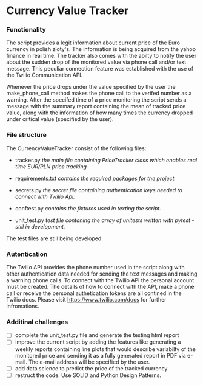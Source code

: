 # Currency Value Tracker

### Functionality

The script provides a legit information about current price of the Euro currency in polish zloty's. The information is being acquired from the yahoo finance in real time.
The tracker also comes with the abilty to notify the user about the sudden drop of the monitored value via phone call and/or text message. This peculiar connection feature
was established with the use of the Twilio Communication API.

Whenever the price drops under the value specified by the user the make_phone_call method makes the phone call to the verifed number as a warning.
After the specifed time of a price monitoring the script sends a message with the summary report containing the mean of tracked price value, 
along with the information of how many times the currency dropped under critical value (specified by the user).


### File structure

The CurrencyValueTracker consist of the following files:
- tracker.py _the main file containing PriceTracker class which enables real time EUR/PLN price tracking_
- requirements.txt _contains the required packages for the project._


- secrets.py _the secret file containing authentication keys needed to connect with Twilio Api._
- conftest.py _contains the fixtures used in texting the script._
- unit_test.py _test file contaning the array of unitests written with pytest - still in development._

The test files are still being developed.  


### Autentication 
The Twilio API provides the phone number used in the script along with other authentication data needed for sending the text messages and making a warning phone calls.
To connect with the Twilio API the personal account must be created. The details of how to connect with the API, make a phone call or receive the personal authetication tokens
are all contined in the Twilio docs. Please visit https://www.twilio.com/docs for further infromations.


### Additinal challenges

- [ ] complete the unit_test.py file and generate the testing html report 
- [ ] improve the current script by adding the features like generating a weekly reports containing line plots that would describe variabilty of the monitored price
      and sending it as a fully generated report in PDF via e-mail. The e-mail address will be specified by the user. 
- [ ] add data science to predict the price of the tracked currency
- [ ] restruct the code. Use SOLID and Python Design Patterns.
